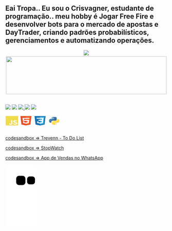 ## Eai Tropa.. Eu sou o Crisvagner, estudante de programação.. meu hobby é Jogar Free Fire e desenvolver bots para o mercado de apostas e DayTrader, criando padrões probabilísticos, gerenciamentos e automatizando operações.
<div align="center">
  <a href="https://github.com/crisvagner">
  <img height="180em" src="https://github-readme-stats.vercel.app/api?username=crisvagner&show_icons=true&theme=dracula&include_all_commits=true&count_private=false"/> <img height="118" width="500" src="https://github-readme-stats.vercel.app/api/top-langs/?username=crisvagner&layout=compact&langs_count=7&theme=dracula"/>
</div>

##

<div>
    <a href = "mailto:crisvagnersd@gmail.com"><img src="https://img.shields.io/badge/-Gmail-%23333?style=for-the-badge&logo=gmail&logoColor=white" target="_blank"></a>
    <a href="https://www.linkedin.com/in/crisvagner-santos" target="_blank"><img src="https://img.shields.io/badge/-LinkedIn-%230077B5?style=for-the-badge&logo=linkedin&logoColor=white" target="_blank"></a>
    <a href="https://instagram.com/crisvagnersd" target="_blank"><img src="https://img.shields.io/badge/-Instagram-%23E4405F?style=for-the-badge&logo=instagram&logoColor=white" target="_blank">
    </a>
    <a href="https://www.twitch.tv/crisvagnersd" target="_blank"><img src="https://img.shields.io/badge/Twitch-9146FF?style=for-the-badge&logo=twitch&logoColor=white" target="_blank"></a>
    <a href="https://www.youtube.com/NAOFACOVIDEOS" target="_blank"><img src="https://img.shields.io/badge/YouTube-FF0000?style=for-the-badge&logo=youtube&logoColor=white" target="_blank">
    </a>
</div>

<div style="display: inline_block"><br>
  <img align="center" alt="eokrizz-Js" height="30" width="40" src="https://raw.githubusercontent.com/devicons/devicon/master/icons/javascript/javascript-plain.svg">
  <img align="center" alt="eokrizz-HTML" height="30" width="40" src="https://raw.githubusercontent.com/devicons/devicon/master/icons/html5/html5-original.svg">
  <img align="center" alt="eokrizz-CSS" height="30" width="40" src="https://raw.githubusercontent.com/devicons/devicon/master/icons/css3/css3-original.svg">
  <img align="center" alt="eokrizz-Python" height="30" width="40" src="https://raw.githubusercontent.com/devicons/devicon/master/icons/python/python-original.svg">
  
##

[codesandbox => Trevenn - To Do List](https://5kz1eg.csb.app/)

[codesandbox => StopWatch](https://t19ryf.csb.app/)

[codesandbox => App de Vendas no WhatsApp](https://1x1801.csb.app/)

![Snake animation](https://github.com/rafaballerini/rafaballerini/blob/output/github-contribution-grid-snake.svg)

</div>
